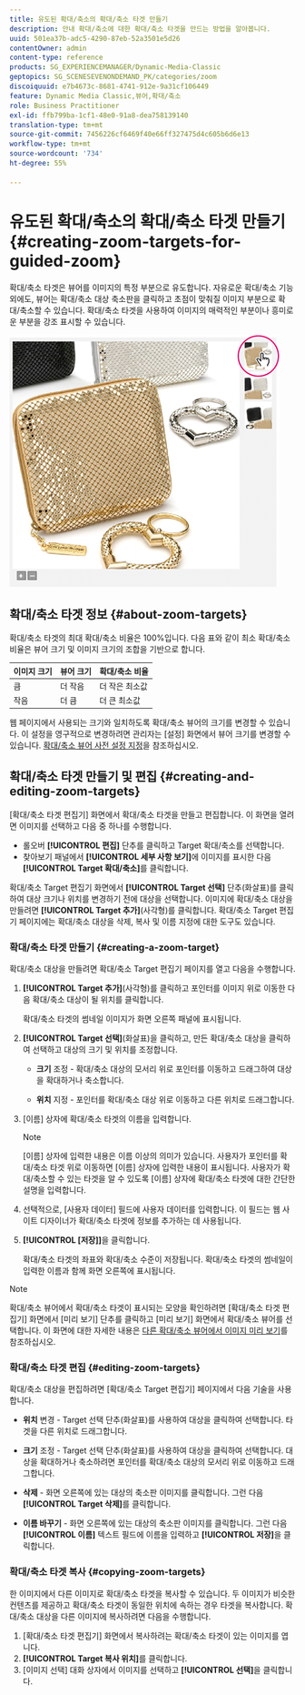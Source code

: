 ```yaml
---
title: 유도된 확대/축소의 확대/축소 타겟 만들기
description: 안내 확대/축소에 대한 확대/축소 타겟을 만드는 방법을 알아봅니다.
uuid: 501ea37b-adc5-4290-87eb-52a3501e5d26
contentOwner: admin
content-type: reference
products: SG_EXPERIENCEMANAGER/Dynamic-Media-Classic
geptopics: SG_SCENESEVENONDEMAND_PK/categories/zoom
discoiquuid: e7b4673c-8681-4741-912e-9a31cf106449
feature: Dynamic Media Classic,뷰어,확대/축소
role: Business Practitioner
exl-id: ffb799ba-1cf1-48e0-91a8-dea758139140
translation-type: tm+mt
source-git-commit: 7456226cf6469f40e66ff327475d4c605b6d6e13
workflow-type: tm+mt
source-wordcount: '734'
ht-degree: 55%

---
```


# 유도된 확대/축소의 확대/축소 타겟 만들기{#creating-zoom-targets-for-guided-zoom}

확대/축소 타겟은 뷰어를 이미지의 특정 부분으로 유도합니다. 자유로운 확대/축소 기능 외에도, 뷰어는 확대/축소 대상 축소판을 클릭하고 초점이 맞춰질 이미지 부분으로 확대/축소할 수 있습니다. 확대/축소 타겟을 사용하여 이미지의 매력적인 부분이나 흥미로운 부분을 강조 표시할 수 있습니다.

![Creating zoom targets for Guided Zoom](/help/assets/zo_guided_zoom.png)

## 확대/축소 타겟 정보 {#about-zoom-targets}

확대/축소 타겟의 최대 확대/축소 비율은 100%입니다. 다음 표와 같이 최소 확대/축소 비율은 뷰어 크기 및 이미지 크기의 조합을 기반으로 합니다.

| 이미지 크기 | 뷰어 크기 | 확대/축소 비율 |
|--- |--- |--- |
| 큼 | 더 작음 | 더 작은 최소값 |
| 작음 | 더 큼 | 더 큰 최소값 |

웹 페이지에서 사용되는 크기와 일치하도록 확대/축소 뷰어의 크기를 변경할 수 있습니다. 이 설정을 영구적으로 변경하려면 관리자는 [설정] 화면에서 뷰어 크기를 변경할 수 있습니다. [확대/축소 뷰어 사전 설정 지정](setting-zoom-viewer-presets.md#setting_up_zoom_viewer_presets)을 참조하십시오.

## 확대/축소 타겟 만들기 및 편집 {#creating-and-editing-zoom-targets}

[확대/축소 타겟 편집기] 화면에서 확대/축소 타겟을 만들고 편집합니다. 이 화면을 열려면 이미지를 선택하고 다음 중 하나를 수행합니다.

* 롤오버 **[!UICONTROL 편집]** 단추를 클릭하고 Target 확대/축소를 선택합니다.
* 찾아보기 패널에서 **[!UICONTROL 세부 사항 보기]**&#x200B;에 이미지를 표시한 다음 **[!UICONTROL Target 확대/축소]**&#x200B;를 클릭합니다.

확대/축소 Target 편집기 화면에서 **[!UICONTROL Target 선택]** 단추(화살표)를 클릭하여 대상 크기나 위치를 변경하기 전에 대상을 선택합니다. 이미지에 확대/축소 대상을 만들려면 **[!UICONTROL Target 추가]**(사각형)를 클릭합니다. 확대/축소 Target 편집기 페이지에는 확대/축소 대상을 삭제, 복사 및 이름 지정에 대한 도구도 있습니다.

### 확대/축소 타겟 만들기 {#creating-a-zoom-target}

확대/축소 대상을 만들려면 확대/축소 Target 편집기 페이지를 열고 다음을 수행합니다.

1. **[!UICONTROL Target 추가]**(사각형)를 클릭하고 포인터를 이미지 위로 이동한 다음 확대/축소 대상이 될 위치를 클릭합니다.

   확대/축소 타겟의 썸네일 이미지가 화면 오른쪽 패널에 표시됩니다.

1. **[!UICONTROL Target 선택]**(화살표)을 클릭하고, 만든 확대/축소 대상을 클릭하여 선택하고 대상의 크기 및 위치를 조정합니다.

   * **크기**  조정 - 확대/축소 대상의 모서리 위로 포인터를 이동하고 드래그하여 대상을 확대하거나 축소합니다.

   * **위치**  지정 - 포인터를 확대/축소 대상 위로 이동하고 다른 위치로 드래그합니다.

1. [이름] 상자에 확대/축소 타겟의 이름을 입력합니다.

   >[!NOTE]
   >
   >[이름] 상자에 입력한 내용은 이름 이상의 의미가 있습니다. 사용자가 포인터를 확대/축소 타겟 위로 이동하면 [이름] 상자에 입력한 내용이 표시됩니다. 사용자가 확대/축소할 수 있는 타겟을 알 수 있도록 [이름] 상자에 확대/축소 타겟에 대한 간단한 설명을 입력합니다.

1. 선택적으로, [사용자 데이터] 필드에 사용자 데이터를 입력합니다. 이 필드는 웹 사이트 디자이너가 확대/축소 타겟에 정보를 추가하는 데 사용됩니다.
1. **[!UICONTROL [저장]]**&#x200B;을 클릭합니다.

   확대/축소 타겟의 좌표와 확대/축소 수준이 저장됩니다. 확대/축소 타겟의 썸네일이 입력한 이름과 함께 화면 오른쪽에 표시됩니다.

>[!NOTE]
>
>확대/축소 뷰어에서 확대/축소 타겟이 표시되는 모양을 확인하려면 [확대/축소 타겟 편집기] 화면에서 [미리 보기] 단추를 클릭하고 [미리 보기] 화면에서 확대/축소 뷰어를 선택합니다. 이 화면에 대한 자세한 내용은 [다른 확대/축소 뷰어에서 이미지 미리 보기](previewing-image-assets-different-zoom.md#previewing_image_assets_with_different_zoom_viewers)를 참조하십시오.

### 확대/축소 타겟 편집  {#editing-zoom-targets}

확대/축소 대상을 편집하려면 [확대/축소 Target 편집기] 페이지에서 다음 기술을 사용합니다.

* **위치**  변경 - Target 선택 단추(화살표)를 사용하여 대상을 클릭하여 선택합니다. 타겟을 다른 위치로 드래그합니다.

* **크기**  조정 - Target 선택 단추(화살표)를 사용하여 대상을 클릭하여 선택합니다. 대상을 확대하거나 축소하려면 포인터를 확대/축소 대상의 모서리 위로 이동하고 드래그합니다.

* **삭제**  - 화면 오른쪽에 있는 대상의 축소판 이미지를 클릭합니다. 그런 다음 **[!UICONTROL Target 삭제]**&#x200B;를 클릭합니다.

* **이름 바꾸기**  - 화면 오른쪽에 있는 대상의 축소판 이미지를 클릭합니다. 그런 다음 **[!UICONTROL 이름]** 텍스트 필드에 이름을 입력하고 **[!UICONTROL 저장]**&#x200B;을 클릭합니다.

### 확대/축소 타겟 복사 {#copying-zoom-targets}

한 이미지에서 다른 이미지로 확대/축소 타겟을 복사할 수 있습니다. 두 이미지가 비슷한 컨텐츠를 제공하고 확대/축소 타겟이 동일한 위치에 속하는 경우 타겟을 복사합니다. 확대/축소 대상을 다른 이미지에 복사하려면 다음을 수행합니다.

1. [확대/축소 타겟 편집기] 화면에서 복사하려는 확대/축소 타겟이 있는 이미지를 엽니다.
1. **[!UICONTROL Target 복사 위치]**&#x200B;를 클릭합니다.
1. [이미지 선택] 대화 상자에서 이미지를 선택하고 **[!UICONTROL 선택]**&#x200B;을 클릭합니다.
